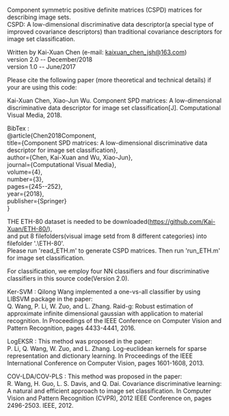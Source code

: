 Component symmetric positive definite matrices (CSPD) matrices for describing image sets.  
CSPD: A low-dimensional discriminative data descriptor(a special type of improved covariance descriptors) than traditional covariance descriptors for image set classification.  

Written by Kai-Xuan Chen (e-mail: kaixuan_chen_jsh@163.com)  
version 2.0 -- December/2018  
version 1.0 -- June/2017  

Please cite the following paper (more theoretical and technical details) if your are using this code:

Kai-Xuan Chen, Xiao-Jun Wu. Component SPD matrices: A low-dimensional discriminative
data descriptor for image set classification[J]. Computational Visual Media, 2018. 

BibTex :   
@article{Chen2018Component,  
      title={Component SPD matrices: A low-dimensional discriminative data descriptor for image set classification},  
      author={Chen, Kai-Xuan and Wu, Xiao-Jun},  
      journal={Computational Visual Media},  
      volume={4},  
      number={3},  
      pages={245--252},  
      year={2018},  
      publisher={Springer}  
}  

THE ETH-80 dataset is needed to be downloaded(https://github.com/Kai-Xuan/ETH-80/),  
and put 8 filefolders(visual image setd from 8 different categories) into filefolder '.\ETH-80\'.  
Please run 'read_ETH.m' to generate CSPD matrices. Then run 'run_ETH.m' for image set classification.  


For classification, we employ four NN classifiers and four discriminative classifiers in this source code(Version 2.0).  

Ker-SVM : Qilong Wang implemented a one-vs-all classifier by using LIBSVM package in the paper:  
Q. Wang, P. Li, W. Zuo, and L. Zhang. Raid-g: Robust estimation of approximate infinite dimensional gaussian with application to material recognition. In Proceedings of the IEEE Conference on Computer Vision and Pattern Recognition, pages 4433-4441, 2016.  

LogEKSR : This method was proposed in the paper:  
P. Li, Q. Wang, W. Zuo, and L. Zhang. Log-euclidean kernels for sparse representation and dictionary learning. In Proceedings of the IEEE International Conference on Computer Vision, pages 1601-1608, 2013.

COV-LDA/COV-PLS :  This method was proposed in the paper:  
R. Wang, H. Guo, L. S. Davis, and Q. Dai. Covariance discriminative learning: A natural and efficient approach to image set classification. In Computer Vision and Pattern Recognition (CVPR), 2012 IEEE Conference on, pages 2496-2503. IEEE, 2012.  
